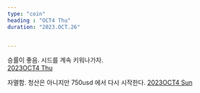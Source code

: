 ```yaml
---
type: "coin"
heading : "OCT4 Thu"
duration: "2023.OCT.26"


---
```

 

승률이 좋음. 시드를 계속 키워나가자.               
[2023OCT4 Thu](/todo/images/Document2023OCT4-Thu.pdf)



자멸함. 청산은 아니지만 750usd 에서 다시 시작한다. 
[2023OCT4 Sun](/todo/images/Document2023OCT4-Sun.pdf)

